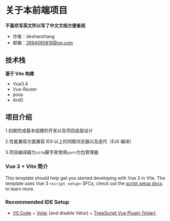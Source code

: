 # 关于本前端项目

**不喜欢写英文所以写了中文文档方便查阅**

- 作者：deshanzhang
- 邮箱：2694065818@qq.com

## 技术栈

**基于 Vite 构建**

- Vue3.4
- Vue-Router
- pinia
- AntD

## 项目介绍

1.初期完成基本组建的开发以及项目底层设计

2.性能兼容方面兼容 IE9 以上的同期浏览器以及迭代（Es5 编译）

3.项目编译器为`vite`脚手架使用`yarn`为包管理器

### Vue 3 + Vite 简介

This template should help get you started developing with Vue 3 in Vite. The template uses Vue 3 `<script setup>` SFCs, check out the [script setup docs](https://v3.vuejs.org/api/sfc-script-setup.html#sfc-script-setup) to learn more.

### Recommended IDE Setup

- [VS Code](https://code.visualstudio.com/) + [Volar](https://marketplace.visualstudio.com/items?itemName=Vue.volar) (and disable Vetur) + [TypeScript Vue Plugin (Volar)](https://marketplace.visualstudio.com/items?itemName=Vue.vscode-typescript-vue-plugin).
